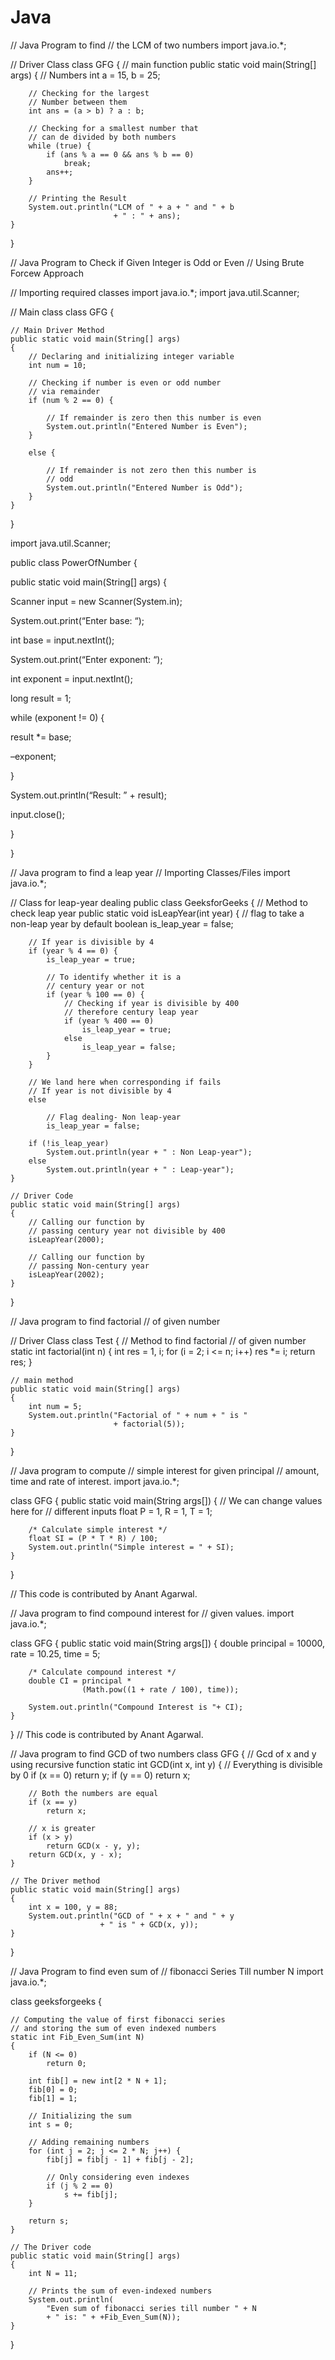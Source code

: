# Java
// Java Program to find 
// the LCM of two numbers
import java.io.*;

// Driver Class
class GFG {
    // main function
    public static void main(String[] args)
    {
        // Numbers
        int a = 15, b = 25;

        // Checking for the largest
        // Number between them
        int ans = (a > b) ? a : b;

        // Checking for a smallest number that
        // can de divided by both numbers
        while (true) {
            if (ans % a == 0 && ans % b == 0)
                break;
            ans++;
        }

        // Printing the Result
        System.out.println("LCM of " + a + " and " + b
                           + " : " + ans);
    }
}


// Java Program to Check if Given Integer is Odd or Even
// Using Brute Forcew Approach

// Importing required classes
import java.io.*;
import java.util.Scanner;

// Main class
class GFG {

	// Main Driver Method
	public static void main(String[] args)
	{
		// Declaring and initializing integer variable
		int num = 10;

		// Checking if number is even or odd number
		// via remainder
		if (num % 2 == 0) {

			// If remainder is zero then this number is even
			System.out.println("Entered Number is Even");
		}

		else {

			// If remainder is not zero then this number is
			// odd
			System.out.println("Entered Number is Odd");
		}
	}
}


import java.util.Scanner;

public class PowerOfNumber {

 public static void main(String[] args) {

 Scanner input = new Scanner(System.in);

 System.out.print(“Enter base: “);

 int base = input.nextInt();

 System.out.print(“Enter exponent: “);

 int exponent = input.nextInt();

 long result = 1;

 while (exponent != 0) {

 result *= base;

 –exponent;

 }

 System.out.println(“Result: ” + result);

 input.close();

 }

}





// Java program to find a leap year
// Importing Classes/Files
import java.io.*;

// Class for leap-year dealing
public class GeeksforGeeks {
	// Method to check leap year
	public static void isLeapYear(int year)
	{
		// flag to take a non-leap year by default
		boolean is_leap_year = false;

		// If year is divisible by 4
		if (year % 4 == 0) {
			is_leap_year = true;

			// To identify whether it is a
			// century year or not
			if (year % 100 == 0) {
				// Checking if year is divisible by 400
				// therefore century leap year
				if (year % 400 == 0)
					is_leap_year = true;
				else
					is_leap_year = false;
			}
		}

		// We land here when corresponding if fails
		// If year is not divisible by 4
		else

			// Flag dealing- Non leap-year
			is_leap_year = false;

		if (!is_leap_year)
			System.out.println(year + " : Non Leap-year");
		else
			System.out.println(year + " : Leap-year");
	}

	// Driver Code
	public static void main(String[] args)
	{
		// Calling our function by
		// passing century year not divisible by 400
		isLeapYear(2000);

		// Calling our function by
		// passing Non-century year
		isLeapYear(2002);
	}
}


// Java program to find factorial
// of given number

// Driver Class
class Test {
    // Method to find factorial
    // of given number
    static int factorial(int n)
    {
        int res = 1, i;
        for (i = 2; i <= n; i++)
            res *= i;
        return res;
    }

    // main method
    public static void main(String[] args)
    {
        int num = 5;
        System.out.println("Factorial of " + num + " is "
                           + factorial(5));
    }
}




// Java program to compute
// simple interest for given principal
// amount, time and rate of interest.
import java.io.*;

class GFG {
    public static void main(String args[])
    {
        // We can change values here for
        // different inputs
        float P = 1, R = 1, T = 1;

        /* Calculate simple interest */
        float SI = (P * T * R) / 100;
        System.out.println("Simple interest = " + SI);
    }
}

// This code is contributed by Anant Agarwal.





// Java program to find compound interest for 
// given values. 
import java.io.*; 

class GFG 
{ 
	public static void main(String args[]) 
	{ 
		double principal = 10000, rate = 10.25, time = 5; 

		/* Calculate compound interest */
		double CI = principal * 
					(Math.pow((1 + rate / 100), time)); 
		
		System.out.println("Compound Interest is "+ CI); 
	} 
} 
// This code is contributed by Anant Agarwal. 





// Java program to find GCD of two numbers 
class GFG { 
	// Gcd of x and y using recursive function 
	static int GCD(int x, int y) 
	{ 
		// Everything is divisible by 0 
		if (x == 0) 
			return y; 
		if (y == 0) 
			return x; 

		// Both the numbers are equal 
		if (x == y) 
			return x; 

		// x is greater 
		if (x > y) 
			return GCD(x - y, y); 
		return GCD(x, y - x); 
	} 

	// The Driver method 
	public static void main(String[] args) 
	{ 
		int x = 100, y = 88; 
		System.out.println("GCD of " + x + " and " + y 
						+ " is " + GCD(x, y)); 
	} 
}


// Java Program to find even sum of
// fibonacci Series Till number N
import java.io.*;

class geeksforgeeks {

	// Computing the value of first fibonacci series
	// and storing the sum of even indexed numbers
	static int Fib_Even_Sum(int N)
	{
		if (N <= 0)
			return 0;

		int fib[] = new int[2 * N + 1];
		fib[0] = 0;
		fib[1] = 1;

		// Initializing the sum
		int s = 0;

		// Adding remaining numbers
		for (int j = 2; j <= 2 * N; j++) {
			fib[j] = fib[j - 1] + fib[j - 2];

			// Only considering even indexes
			if (j % 2 == 0)
				s += fib[j];
		}

		return s;
	}

	// The Driver code
	public static void main(String[] args)
	{
		int N = 11;

		// Prints the sum of even-indexed numbers
		System.out.println(
			"Even sum of fibonacci series till number " + N
			+ " is: " + +Fib_Even_Sum(N));
	}
}


